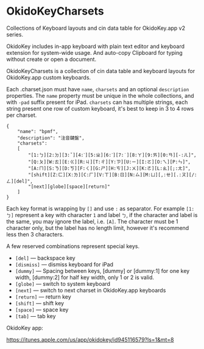 # OkidoKeyCharsets

Collections of Keyboard layouts and cin data table for OkidoKey.app v2 series.

OkidoKey includes in-app keyboard with plain text editor and keyboard extension for system-wide usage. And auto-copy Clipboard for typing without create or open a document.

OkidoKeyCharsets is a collection of cin data table and keyboard layouts for OkidoKey.app custom keyboards.

Each .charset.json must have `name`, `charsets` and an optional `description` properties. The `name` property must be unique in the whole collections, and with `-pad` suffix present for iPad.  `charsets` can has multiple strings, each string present one row of custom keyboard, it's best to keep in 3 to 4 rows per charset.

    {
        "name": "bpmf",
        "description": "注音鍵盤",
        "charsets":
        [
            "[1:ㄅ][2:ㄉ][3:ˇ][4:ˋ][5:ㄓ][6:ˊ][7:˙][8:ㄚ][9:ㄞ][0:ㄢ][-:ㄦ]",
            "[Q:ㄆ][W:ㄊ][E:ㄍ][R:ㄐ][T:ㄔ][Y:ㄗ][U:ㄧ][I:ㄛ][O:ㄟ][P:ㄣ]",
            "[A:ㄇ][S:ㄋ][D:ㄎ][F:ㄑ][G:ㄕ][H:ㄘ][J:ㄨ][K:ㄜ][L:ㄠ][;:ㄤ]",
            "[shift][Z:ㄈ][X:ㄌ][C:ㄏ][V:ㄒ][B:ㄖ][N:ㄙ][M:ㄩ][,:ㄝ][.:ㄡ][/:ㄥ][del]",
            "[next][globe][space][return]"
        ]
    }

Each key format is wrapping by `[]` and use `:` as separator.  For example `[1:ㄅ]` represent a key with character `1` and label `ㄅ`, if the character and label is the same, you may ignore the label, i.e. `[A]`. The character must be 1 character only, but the label has no length limit, however it's recommend less then 3 characters.

A few reserved combinations represent special keys.

- `[del]` — backspace key
- `[dismiss]` — dismiss keyboard for iPad
- `[dummy]` — Spacing between keys, [dummy] or [dummy:1] for one key width, [dummy:2] for half key width, only 1 or 2 is valid.
- `[globe]` — switch to system keyboard
- `[next]` — switch to next charset in OkidoKey.app keyboards
- `[return]` — return key
- `[shift]` — shift key
- `[space]` — space key
- `[tab]` — tab key

OkidoKey app:

https://itunes.apple.com/us/app/okidokey/id945116579?ls=1&mt=8
